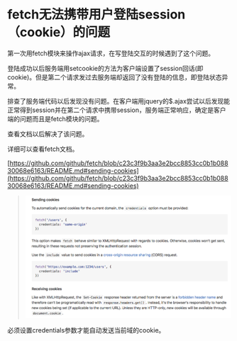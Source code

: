 #  fetch无法携带用户登陆session（cookie）的问题

第一次用fetch模块来操作ajax请求，在写登陆交互的时候遇到了这个问题。

登陆成功以后服务端用setcookie的方法为客户端设置了session回话(即cookie)。但是第二个请求发过去服务端却返回了没有登陆的信息，即登陆状态异常。

排查了服务端代码以后发现没有问题。在客户端用jquery的$.ajax尝试以后发现能正常得到session并在第二个请求中携带session，服务端正常响应，确定是客户端的问题而且是fetch模块的问题。

查看文档以后解决了该问题。

详细可以查看fetch文档。

[https://github.com/github/fetch/blob/c23c3f9b3aa3e2bcc8853cc0b1b08830068e6163/README.md#sending-cookies](https://github.com/github/fetch/blob/c23c3f9b3aa3e2bcc8853cc0b1b08830068e6163/README.md#sending-cookies)

> ![img](/img/fetch/fetch.png)

必须设置credentials参数才能自动发送当前域的cookie。